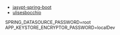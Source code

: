 * [jasypt-spring-boot](https://github.com/ulisesbocchio/jasypt-spring-boot-samples/tree/master/jasypt-spring-boot-demo-db-h2/src/main/java/demo)
* [ulisesbocchio](https://github.com/ulisesbocchio/jasypt-spring-boot-samples)

SPRING_DATASOURCE_PASSWORD=root
APP_KEYSTORE_ENCRYPTOR_PASSWORD=localDev
